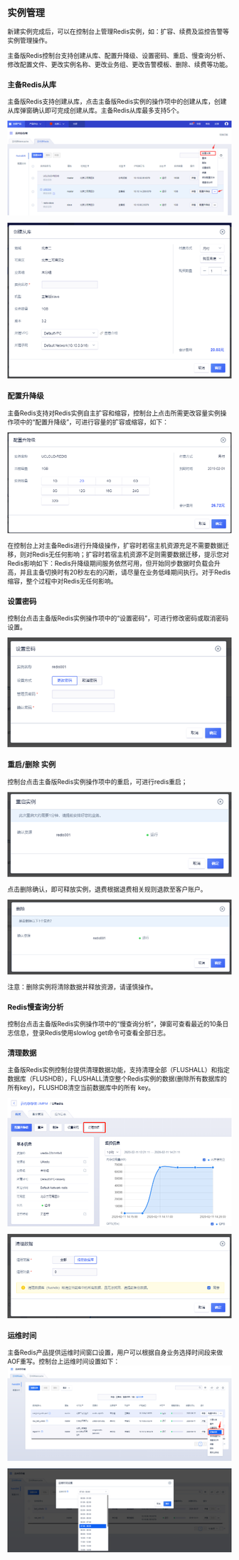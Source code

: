 ## 实例管理

新建实例完成后，可以在控制台上管理Redis实例，如：扩容、续费及监控告警等实例管理操作。

主备版Redis控制台支持创建从库、配置升降级、设置密码、重启、慢查询分析、修改配置文件、更改实例名称、更改业务组、更改告警模板、删除、续费等功能。

### 主备Redis从库

主备版Redis支持创建从库，点击主备版Redis实例的操作项中的创建从库，创建从库弹窗确认即可完成创建从库。主备Redis从库最多支持5个。

![image](/images/redisv406.png)

![image](/images/redisv407.png)

### 配置升降级

主备Redis支持对Redis实例自主扩容和缩容，控制台上点击所需更改容量实例操作项中的“配置升降级”，可进行容量的扩容或缩容，如下：

![image](/images/redisv405.png)

在控制台上对主备Redis进行升降级操作，扩容时若宿主机资源充足不需要数据迁移，则对Redis无任何影响；扩容时若宿主机资源不足则需要数据迁移，提示您对Redis影响如下：Redis升降级期间服务依然可用，但开始同步数据时负载会升高，并且主备切换时有20秒左右的闪断，请尽量在业务低峰期间执行。对于Redis缩容，整个过程中对Redis无任何影响。

### 设置密码

控制台点击主备版Redis实例操作项中的“设置密码”，可进行修改密码或取消密码设置。

![image](/images/redis052901.png)

### 重启/删除 实例

控制台点击主备版Redis实例操作项中的重启，可进行redis重启；

![image](/images/redis052902.png)

点击删除确认，即可释放实例，退费根据退费相关规则退款至客户账户。

![image](/images/redis052903.png)

注意：删除实例将清除数据并释放资源，请谨慎操作。

### Redis慢查询分析

控制台点击主备版Redis实例操作项中的“慢查询分析”，弹窗可查看最近的10条日志信息，登录Redis使用slowlog
get命令可查看全部日志。

### 清理数据

主备版Redis实例控制台提供清理数据功能，支持清理全部（FLUSHALL）和指定数据库（FLUSHDB），FLUSHALL清空整个Redis实例的数据(删除所有数据库的所有key)，FLUSHDB清空当前数据库中的所有 key。

![image](/images/flushall01.png)

![image](/images/flushall02.png)

### 运维时间
主备Redis产品提供运维时间窗口设置，用户可以根据自身业务选择时间段来做AOF重写。控制台上运维时间设置如下：
![image](/images/redis202006003.png)

![image](/images/redis202006004.png)
